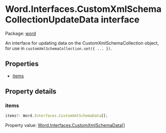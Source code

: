 # Word.Interfaces.CustomXmlSchemaCollectionUpdateData interface

Package: [word](https://learn.microsoft.com/en-us/javascript/api/word)

An interface for updating data on the CustomXmlSchemaCollection object, for use in `customXmlSchemaCollection.set({ ... })`.

## Properties

- [items](#items)

## Property details

### items

```typescript
items?: Word.Interfaces.CustomXmlSchemaData[];
```

Property value: [Word.Interfaces.CustomXmlSchemaData](https://learn.microsoft.com/en-us/javascript/api/word/word.interfaces.customxmlschemadata)[]
